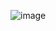 ![image](https://user-images.githubusercontent.com/119407422/209149197-23c6c7c5-6f1a-4a3e-9d97-87dbacd7af63.png)

